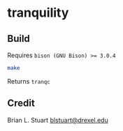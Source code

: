 # tranquility

## Build

Requires `bison (GNU Bison) >= 3.0.4`

```bash
make
```

Returns `tranqc`

## Credit

Brian L. Stuart <blstuart@drexel.edu>